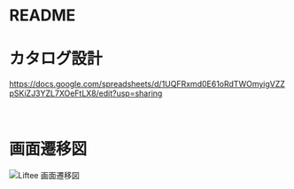 # README

# カタログ設計
https://docs.google.com/spreadsheets/d/1UQFRxmd0E61oRdTWOmyigVZZpSKiZJ3YZL7XOeFtLX8/edit?usp=sharing

<br>

# 画面遷移図
![Liftee 画面遷移図](https://user-images.githubusercontent.com/59759668/212681934-6c9f6ab2-fd5e-4b6e-9aab-bf976c66cbb1.png)